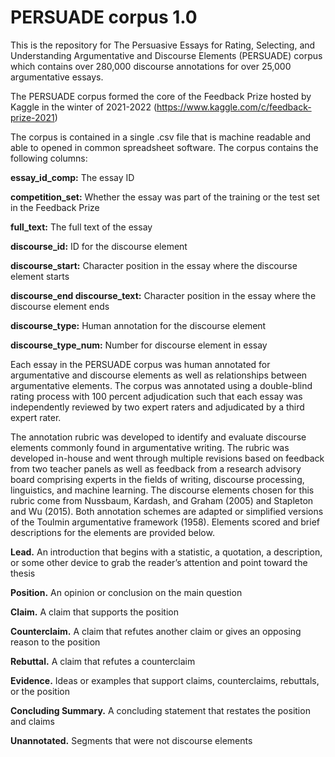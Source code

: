 # PERSUADE corpus 1.0

This is the repository for The Persuasive Essays for Rating, Selecting, and Understanding Argumentative and Discourse Elements (PERSUADE) corpus which contains over 280,000 discourse annotations for over 25,000 argumentative essays. 

The PERSUADE corpus formed the core of the Feedback Prize hosted by Kaggle in the winter of 2021-2022 (https://www.kaggle.com/c/feedback-prize-2021)

The corpus is contained in a single .csv file that is machine readable and able to opened in common spreadsheet software. The corpus contains the following columns:


**essay_id_comp:** The essay ID	

**competition_set:** Whether the essay was part of the training or the test set in the Feedback Prize

**full_text:** The full text of the essay

**discourse_id:** ID for the discourse element

**discourse_start:** Character position in the essay where the discourse element starts

**discourse_end	discourse_text:**	Character position in the essay where the discourse element ends

**discourse_type:** Human annotation for the discourse element	

**discourse_type_num:** Number for discourse element in essay

Each essay in the PERSUADE corpus was human annotated for argumentative and discourse elements as well as relationships between argumentative elements. The corpus was annotated using a double-blind rating process with 100 percent adjudication such that each essay was independently reviewed by two expert raters and adjudicated by a third expert rater.

The annotation rubric was developed to identify and evaluate discourse elements commonly found in argumentative writing. The rubric was developed in-house and went through multiple revisions based on feedback from two teacher panels as well as feedback from a research advisory board comprising experts in the fields of writing, discourse processing, linguistics, and machine learning. The discourse elements chosen for this rubric come from Nussbaum, Kardash, and Graham (2005) and Stapleton and Wu (2015). Both annotation schemes are adapted or simplified versions of the Toulmin argumentative framework (1958). Elements scored and brief descriptions for the elements are provided below.

**Lead.** An introduction that begins with a statistic, a quotation, a description, or some other device to grab the reader’s attention and point toward the thesis

**Position.** An opinion or conclusion on the main question

**Claim.** A claim that supports the position

**Counterclaim.** A claim that refutes another claim or gives an opposing reason to the position

**Rebuttal.** A claim that refutes a counterclaim

**Evidence.** Ideas or examples that support claims, counterclaims, rebuttals, or the position

**Concluding Summary.** A concluding statement that restates the position and claims

**Unannotated.** Segments that were not discourse elements
